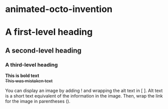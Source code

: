 # animated-octo-invention
# A first-level heading
## A second-level heading
### A third-level heading

**This is bold text**	
	~~This was mistaken text~~

 You can display an image by adding ! and wrapping the alt text in [ ]. Alt text is a short text equivalent of the information in the image. Then, wrap the link for the image in parentheses ().
